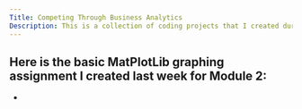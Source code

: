 ```yaml
---
Title: Competing Through Business Analytics
Description: This is a collection of coding projects that I created during the CTBA course at W&M.
---
```


Here is the basic MatPlotLib graphing assignment I created last week for Module 2:
- 
- 
